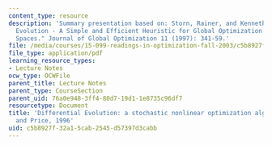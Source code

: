 ```yaml
---
content_type: resource
description: 'Summary presentation based on: Storn, Rainer, and Kenneth Price. "Differential
  Evolution - A Simple and Efficient Heuristic for Global Optimization over Continuous
  Spaces." Journal of Global Optimization 11 (1997): 341-59.'
file: /media/courses/15-099-readings-in-optimization-fall-2003/c5b8927f32a15cab2545d57397d3cabb_ses2_storn_price.pdf
file_type: application/pdf
learning_resource_types:
- Lecture Notes
ocw_type: OCWFile
parent_title: Lecture Notes
parent_type: CourseSection
parent_uid: 76a0e948-3ff4-80d7-19d1-1e8735c96df7
resourcetype: Document
title: 'Differential Evolution: a stochastic nonlinear optimization algorithm by Storn
  and Price, 1996'
uid: c5b8927f-32a1-5cab-2545-d57397d3cabb
---
```

